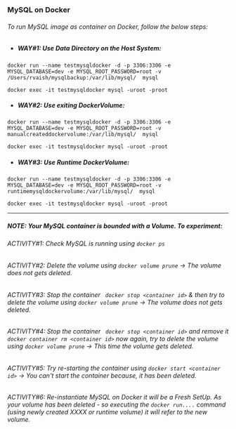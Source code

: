 ### MySQL on Docker

###### To run MySQL image as container on Docker, follow the below steps:

  - ##### WAY#1: Use Data Directory on the Host System:
```
docker run --name testmysqldocker -d -p 3306:3306 -e MYSQL_DATABASE=dev -e MYSQL_ROOT_PASSWORD=root -v /Users/rvaish/mysqlbackup:/var/lib/mysql/  mysql

docker exec -it testmysqldocker mysql -uroot -proot
```

  - ##### WAY#2: Use exiting DockerVolume: 
```
docker run --name testmysqldocker -d -p 3306:3306 -e MYSQL_DATABASE=dev -e MYSQL_ROOT_PASSWORD=root -v manualcreateddockervolume:/var/lib/mysql/  mysql

docker exec -it testmysqldocker mysql -uroot -proot
```

  - ##### WAY#3: Use Runtime DockerVolume:
```
docker run --name testmysqldocker -d -p 3306:3306 -e MYSQL_DATABASE=dev -e MYSQL_ROOT_PASSWORD=root -v runtimemysqldockervolume:/var/lib/mysql/  mysql

docker exec -it testmysqldocker mysql -uroot -proot
```

<hr>

##### *NOTE: Your MySQL container is bounded with a Volume. To experiment:*
###### ACTIVITY#1: Check MySQL is running using ```docker ps``` </br>
###### ACTIVITY#2: Delete the volume using ```docker volume prune``` &rarr; The volume does not gets deleted. </br>
###### ACTIVITY#3: Stop the container ``` docker stop <container id>``` & then try to delete the volume using ```docker volume prune``` &rarr; The volume does not gets deleted. </br>
###### ACTIVITY#4: Stop the container ``` docker stop <container id>``` and remove it ``` docker container rm <container id> ``` now again, try to delete the volume using ```docker volume prune``` &rarr; This time the volume gets deleted. </br>
###### ACTIVITY#5: Try re-starting the container using ```docker start <container id>``` &rarr; You can't start the container because, it has been deleted. </br>
###### ACTIVITY#6: Re-instantiate MySQL on Docker  it will be a *Fresh SetUp*. As your volume has been deleted - so executing the *```docker run....```* command (using newly created XXXX or runtime volume) it will refer to the new volume.</br>

